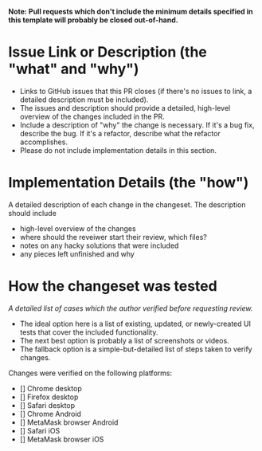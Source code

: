 **Note: Pull requests which don't include the minimum details specified
in this template will probably be closed out-of-hand.**

# Issue Link or Description (the "what" and "why")

- Links to GitHub issues that this PR closes (if there's no issues to link,
  a detailed description must be included).
- The issues and description should provide a
  detailed, high-level overview of the changes included in the PR.
- Include a description of "why" the change is necessary. If it's a bug fix,
  describe the bug. If it's a refactor, describe what the refactor accomplishes.
- Please do not include implementation details in this section.

# Implementation Details (the "how")

A detailed description of each change in the changeset. The description should
include

- high-level overview of the changes
- where should the reveiwer start their review, which files?
- notes on any hacky solutions that were included
- any pieces left unfinished and why

# How the changeset was tested

_A detailed list of cases which the author verified before requesting review._

- The ideal option here is a list of existing, updated, or newly-created UI
  tests that cover the included functionality.
- The next best option is probably a list of screenshots or videos.
- The fallback option is a simple-but-detailed list of steps taken to verify changes.

Changes were verified on the following platforms:

- [] Chrome desktop
- [] Firefox desktop
- [] Safari desktop
- [] Chrome Android
- [] MetaMask browser Android
- [] Safari iOS
- [] MetaMask browser iOS
